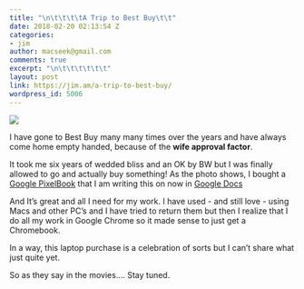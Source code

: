 ```yaml
---
title: "\n\t\t\t\tA Trip to Best Buy\t\t"
date: 2018-02-20 02:13:54 Z
categories:
- jim
author: macseek@gmail.com
comments: true
excerpt: "\n\t\t\t\t\t\t"
layout: post
link: https://jim.am/a-trip-to-best-buy/
wordpress_id: 5006
---
```


![](http://jim.am/wp-content/uploads/2018/02/null-2.png)




I have gone to Best Buy many many times over the years and have always come home empty handed, because of the **wife approval factor**.




It took me six years of wedded bliss and an OK by BW but I was finally allowed to go and actually buy something! As the photo shows, I bought a [Google PixelBook](https://www.amazon.com/Google-Pixelbook-i5-RAM-128GB/dp/B075JSK7TR) that I am writing this on now in [Google Docs](https://www.google.com/docs/about/)




And It’s great and all I need for my work. I have used - and still love - using Macs and other PC’s and I have tried to return them but then I realize that I do all my work in Google Chrome so it made sense to just get a Chromebook.




In a way, this laptop purchase is a celebration of sorts but I can’t share what just quite yet.




So as they say in the movies…. Stay tuned.


		
